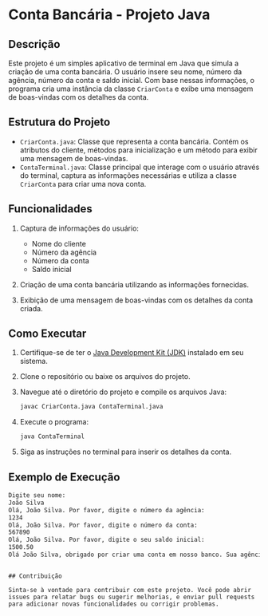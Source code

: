 
# Conta Bancária - Projeto Java

## Descrição
Este projeto é um simples aplicativo de terminal em Java que simula a criação de uma conta bancária. O usuário insere seu nome, número da agência, número da conta e saldo inicial. Com base nessas informações, o programa cria uma instância da classe `CriarConta` e exibe uma mensagem de boas-vindas com os detalhes da conta.

## Estrutura do Projeto

- `CriarConta.java`: Classe que representa a conta bancária. Contém os atributos do cliente, métodos para inicialização e um método para exibir uma mensagem de boas-vindas.
- `ContaTerminal.java`: Classe principal que interage com o usuário através do terminal, captura as informações necessárias e utiliza a classe `CriarConta` para criar uma nova conta.

## Funcionalidades

1. Captura de informações do usuário:
   - Nome do cliente
   - Número da agência
   - Número da conta
   - Saldo inicial

2. Criação de uma conta bancária utilizando as informações fornecidas.

3. Exibição de uma mensagem de boas-vindas com os detalhes da conta criada.

## Como Executar

1. Certifique-se de ter o [Java Development Kit (JDK)](https://www.oracle.com/java/technologies/javase-jdk11-downloads.html) instalado em seu sistema.

2. Clone o repositório ou baixe os arquivos do projeto.

3. Navegue até o diretório do projeto e compile os arquivos Java:
   ```sh
   javac CriarConta.java ContaTerminal.java
   ```

4. Execute o programa:
   ```sh
   java ContaTerminal
   ```

5. Siga as instruções no terminal para inserir os detalhes da conta.

## Exemplo de Execução

```sh
Digite seu nome:
João Silva
Olá, João Silva. Por favor, digite o número da agência:
1234
Olá, João Silva. Por favor, digite o número da conta:
567890
Olá, João Silva. Por favor, digite o seu saldo inicial:
1500.50
Olá João Silva, obrigado por criar uma conta em nosso banco. Sua agência é 1234, conta 567890 e seu saldo 1500.5 já está disponível para saque.
```

```

## Contribuição

Sinta-se à vontade para contribuir com este projeto. Você pode abrir issues para relatar bugs ou sugerir melhorias, e enviar pull requests para adicionar novas funcionalidades ou corrigir problemas.
